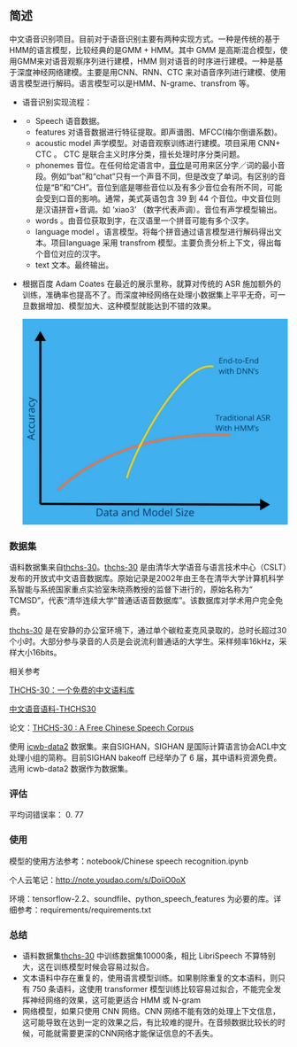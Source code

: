 ## 简述

中文语音识别项目。目前对于语音识别主要有两种实现方式。一种是传统的基于HMM的语言模型，比较经典的是GMM + HMM。其中 GMM 是高斯混合模型，使用GMM来对语音观察序列进行建模，HMM 则对语音的时序进行建模。一种是基于深度神经网络建模。主要是用CNN、RNN、CTC 来对语音序列进行建模、使用 语言模型进行解码。语言模型可以是HMM、N-grame、transfrom 等。

- 语音识别实现流程：

- - Speech 语音数据。
  - features 对语音数据进行特征提取。即声谱图、MFCC(梅尔倒谱系数)。
  - acoustic model 声学模型。对语音观察训练进行建模。项目采用 CNN+ CTC 。 CTC 是联合主义时序分类，擅长处理时序分类问题。
  - phonemes 音位。在任何给定语言中，[音位](https://en.wikipedia.org/wiki/Phoneme)是可用来区分字／词的最小音段。例如“bat”和“chat”只有一个声音不同，但是改变了单词。有区别的音位是“B”和“CH”。音位到底是哪些音位以及有多少音位会有所不同，可能会受到口音的影响。通常，美式英语包含 39 到 44 个音位。中文音位则是汉语拼音+音调。如 ‘xiao3’ （数字代表声调）。音位有声学模型输出。
  - words 。由音位获取到字，在汉语里一个拼音可能有多个汉字。
  - language model 。语言模型。将每个拼音通过语言模型进行解码得出文本。项目language 采用 transfrom 模型。主要负责分析上下文，得出每个音位对应的汉字。
  - text 文本。最终输出。

- 根据百度 Adam Coates 在最近的展示里称，就算对传统的 ASR 施加额外的训练，准确率也提高不了。而深度神经网络在处理小数据集上平平无奇，可一旦数据增加、模型加大、这种模型就能达到不错的效果。

  ![img](./images/adam_coates.png)

### 数据集

语料数据集来自[thchs-30](http://www.openslr.org/18/)。[thchs-30](http://www.openslr.org/18/) 是由清华大学语音与语言技术中心（CSLT）发布的开放式中文语音数据库。原始记录是2002年由王冬在清华大学计算机科学系智能与系统国家重点实验室朱晓燕教授的监督下进行的，原始名称为“ TCMSD”，代表“清华连续大学”普通话语音数据库”。该数据库对学术用户完全免费。

[thchs-30](http://www.openslr.org/18/) 是在安静的办公室环境下，通过单个碳粒麦克风录取的，总时长超过30个小时。大部分参与录音的人员是会说流利普通话的大学生。采样频率16kHz，采样大小16bits。

相关参考

[THCHS-30：一个免费的中文语料库](https://blog.csdn.net/sut_wj/article/details/70662181)

[中文语音语料-THCHS30](http://blog.sina.com.cn/s/blog_8af106960102xdev.html)

论文：[THCHS-30 : A Free Chinese Speech Corpus](https://www.researchgate.net/publication/286301812_THCHS-30_A_Free_Chinese_Speech_Corpus)

使用 [icwb-data2](http://sighan.cs.uchicago.edu/bakeoff2005/) 数据集。来自SIGHAN，SIGHAN 是国际计算语言协会ACL中文处理小组的简称。目前SIGHAN bakeoff 已经举办了 6 届，其中语料资源免费。选用 icwb-data2 数据作为数据集。

### 评估

平均词错误率： 0. 77

### 使用

模型的使用方法参考：notebook/Chinese speech recognition.ipynb

个人云笔记：http://note.youdao.com/s/DoiiO0oX

环境：tensorflow-2.2、soundfile、python_speech_features 为必要的库。详细参考：requirements/requirements.txt 

### 总结

- 语料数据集[thchs-30](http://www.openslr.org/18/) 中训练数据集10000条，相比 LibriSpeech 不算特别大，这在训练模型时候会容易过拟合。
- 文本语料中存在重复的，使用语言模型训练。如果剔除重复的文本语料，则只有 750 条语料，这使用 transformer 模型训练比较容易过拟合，不能完全发挥神经网络的效果，这可能更适合 HMM 或 N-gram
- 网络模型，如果只使用 CNN 网络。CNN 网络不能有效的处理上下文信息，这可能导致在达到一定的效果之后，有比较难的提升。在音频数据比较长的时候，可能就需要更深的CNN网络才能保证信息的不丢失。



